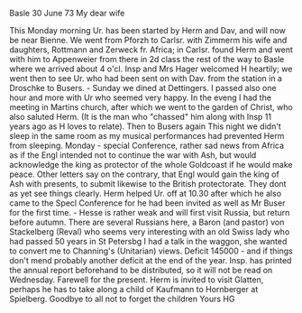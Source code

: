  Basle 30 June 73
My dear wife

This Monday morning Ur. has been started by Herm and Dav, and will now be near Bienne. We went from Pforzh to Carlsr. with Zimmerm his wife and daughters, Rottmann and Zerweck fr. Africa; in Carlsr. found Herm and went with him to Appenweier from there in 2d class the rest of the way to Basle where we arrived about 4 o'cl. Insp and Mrs Hager welcomed H heartily; we went then to see Ur. who had been sent on with Dav. from the station in a Droschke to Busers. - Sunday we dined at Dettingers. I passed also one hour and more with Ur who seemed very happy. In the eveng I had the meeting in Martins church, after which we went to the garden of Christ, who also saluted Herm. (It is the man who "chassed" him along with Insp 11 years ago as H loves to relate). Then to Busers again This night we didn't sleep in the same room as my musical performances had prevented Herm from sleeping. Monday - special Conference, rather sad news from Africa as if the Engl intended not to continue the war with Ash, but would acknowledge the king as protector of the whole Goldcoast if he would make peace. Other letters say on the contrary, that Engl would gain the king of Ash with presents, to submit likewise to the British protectorate. They dont as yet see things clearly. Herm helped Ur. off at 10.30 after which he also came to the Specl Conference for he had been invited as well as Mr Buser for the first time. - Hesse is rather weak and will first visit Russia, but return before autumn. There are several Russians here, a Baron (and pastor) von Stackelberg (Reval) who seems very interesting with an old Swiss lady who had passed 50 years in St Petersbg I had a talk in the waggon, she wanted to convert me to Channing's (Unitarian) views. Deficit 145000 - and if things don't mend probably another deficit at the end of the year. Insp. has printed the annual report beforehand to be distributed, so it will not be read on Wednesday. Farewell for the present. Herm is invited to visit Glatten, perhaps he has to take along a child of Kaufmann to Hornberger at Spielberg. 
Goodbye to all not to forget the children
 Yours HG
